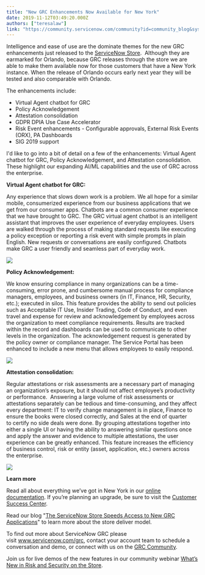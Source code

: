 ```yaml
---
title: "New GRC Enhancements Now Available for New York"
date: 2019-11-12T03:49:20.000Z
authors: ["teresalaw"]
link: "https://community.servicenow.com/community?id=community_blog&sys_id=2264e9f5db8d88102be0a851ca9619d2"
---
```

<p>Intelligence and ease of use are the dominate themes for the new GRC enhancements just released to the <a href="https://store.servicenow.com/sn_appstore_store.do#!/store/search?category&#61;Governance%252C%2520Risk%2520and%2520Compliance&amp;orderby&#61;rating" rel="nofollow">ServiceNow Store</a>.  Although they are earmarked for Orlando, because GRC releases through the store we are able to make them available now for those customers that have a New York instance. When the release of Orlando occurs early next year they will be tested and also comparable with Orlando.</p>
<p>The enhancements include:</p>
<ul><li>Virtual Agent chatbot for GRC</li><li>Policy Acknowledgement</li><li>Attestation consolidation</li><li>GDPR DPIA Use Case Accelerator</li><li>Risk Event enhancements - Configurable approvals, External Risk Events (ORX), PA Dashboards</li><li>SIG 2019 support</li></ul>
<p>I&#39;d like to go into a bit of detail on a few of the enhancements: Virtual Agent chatbot for GRC, Policy Acknowledgement, and Attestation consolidation.  These highlight our expanding AI/ML capabilities and the use of GRC across the enterprise.</p>
<p><strong>Virtual Agent chatbot for GRC:</strong></p>
<p>Any experience that slows down work is a problem. We all hope for a similar mobile, consumerized experience from our business applications that we get from our consumer apps. Chatbots are a common consumer experience that we have brought to GRC. The GRC virtual agent chatbot is an intelligent assistant that improves the user experience of everyday employees. Users are walked through the process of making standard requests like executing a policy exception or reporting a risk event with simple prompts in plain English. New requests or conversations are easily configured. Chatbots make GRC a user friendly and seamless part of everyday work.</p>
<p><img src="https://community.servicenow.com/ce38a022db0100d02be0a851ca961973.iix" /></p>
<p><strong>Policy Acknowledgement:</strong></p>
<p>We know ensuring compliance in many organizations can be a time-consuming, error prone, and cumbersome manual process for compliance managers, employees, and business owners (in IT, Finance, HR, Security, etc.); executed in silos. This feature provides the ability to send out policies such as Acceptable IT Use, Insider Trading, Code of Conduct, and even travel and expense for review and acknowledgement by employees across the organization to meet compliance requirements. Results are tracked within the record and dashboards can be used to communicate to other levels in the organization. The acknowledgement request is generated by the policy owner or compliance manager. The Service Portal has been enhanced to include a new menu that allows employees to easily respond.</p>
<p><img src="https://community.servicenow.com/d4c9ac2adb0100d02be0a851ca9619c9.iix" /></p>
<p><strong>Attestation consolidation:</strong></p>
<p>Regular attestations or risk assessments are a necessary part of managing an organization’s exposure, but it should not affect employee’s productivity or performance.  Answering a large volume of risk assessments or attestations separately can be tedious and time-consuming, and they affect every department: IT to verify change management is in place, Finance to ensure the books were closed correctly, and Sales at the end of quarter to certify no side deals were done. By grouping attestations together into either a single UI or having the ability to answering similar questions once and apply the answer and evidence to multiple attestations, the user experience can be greatly enhanced. This feature increases the efficiency of business control, risk or entity (asset, application, etc.) owners across the enterprise.</p>
<p><img src="https://community.servicenow.com/4b1de8aedb4100d02be0a851ca96193b.iix" /></p>
<p><strong>Learn more</strong></p>
<p>Read all about everything we’ve got in New York in our <a href="https://docs.servicenow.com/bundle/newyork-governance-risk-compliance/page/product/grc-common/reference/r_WhatIsGRC.html" rel="nofollow">online documentation</a>. If you’re planning an upgrade, be sure to visit the <a href="https://www.servicenow.com/success/instance-upgrades.html" rel="nofollow">Customer Success Center</a>.   </p>
<p class="ng-scope">Read our blog &#34;<a href="https://community.servicenow.com/community?id&#61;community_blog&amp;sys_id&#61;4b5538fadba9fb00fece0b55ca9619e0" rel="nofollow">The ServiceNow Store Speeds Access to New GRC Applications</a>&#34; to learn more about the store deliver model.</p>
<p class="ng-scope">To find out more about ServiceNow GRC please visit <a href="https://www.servicenow.com/products/governance-risk-and-compliance.html" rel="nofollow">www.servicenow.com/grc</a>, contact your account team to schedule a conversation and demo, or connect with us on the <a href="https://community.servicenow.com/community?id&#61;community_forum&amp;sys_id&#61;1529d62ddbd897c068c1fb651f9619a8" rel="nofollow">GRC Community</a>.</p>
<p class="ng-scope">Join us for live demos of the new features in our community webinar <a href="https://community.servicenow.com/community?id&#61;community_article&amp;sys_id&#61;ec244e79db4d4810feb1a851ca96193b" rel="nofollow">What’s New in Risk and Security on the Store</a>. </p>